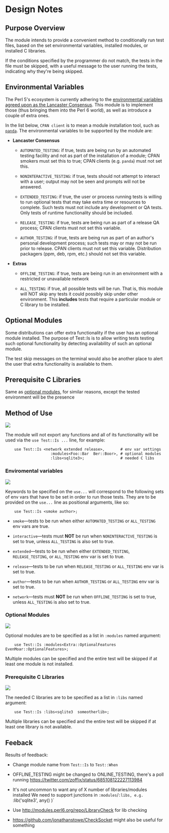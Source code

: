 # Design Notes

## Purpose Overview

The module intends to provide a convenient method to conditionally run test
files, based on the set environmental variables, installed modules, or
installed C libraries.

If the conditions specified by the programmer do not match, the
tests in the file must be skipped, with a useful message to the user running
the tests, indicating why they're being skipped.

## Environmental Variables

The Perl 5's ecosystem is currently adhering to the
[environmental variables agreed upon as the Lancaster Consensus](https://github.com/Perl-Toolchain-Gang/toolchain-site/blob/master/lancaster-consensus.md#environment-variables-for-testing-contexts). This module is to implement
those (thus bringing them into the Perl 6 world), as well as introduce
a couple of extra ones.

In the list below, `CPAN client` is to mean a module installation tool,
such as [`panda`](https://github.com/tadzik/panda/). The environmental variables
to be supported by the module are:

* **Lancaster Consensus**

    * `AUTOMATED_TESTING`: if true, tests are being run by an automated testing facility and not as part of the installation of a module; CPAN smokers must set this to true; CPAN clients (e.g. `panda`) must not set this.

    * `NONINTERACTIVE_TESTING`: if true, tests should not attempt to interact with a user; output may not be seen and prompts will not be answered.

    * `EXTENDED_TESTING`: if true, the user or process running tests is willing to run optional tests that may take extra time or resources to complete. Such tests must not include any development or QA tests. Only tests of runtime functionality should be included.

    * `RELEASE_TESTING`: if true, tests are being run as part of a release QA process; CPAN clients must not set this variable.

    * `AUTHOR_TESTING`: if true, tests are being run as part of an author's personal development process; such tests may or may not be run prior to release. CPAN clients must not set this variable. Distribution packagers (ppm, deb, rpm, etc.) should not set this variable.

* **Extras**

    * `OFFLINE_TESTING`: if true, tests are being run in an environment with a
    restricted or unavailable network

    * `ALL_TESTING`: if true, all possible tests will be run. That is, this
    module will NOT skip any tests it could possibly skip under other
    environment. This **includes** tests that require a particular module
    or C library to be installed.

## Optional Modules

Some distributions can offer extra functionality if the user has an optional
module installed. The purpose of Test::Is is to allow writing tests testing
such optional functionality by detecting availability of such an optional
module.

The test skip messages on the terminal would also be another place to alert
the user that extra functionality is available to them.

## Prerequisite C Libraries

Same as [optional modules](#optional-modules), for similar reasons, except
the tested environment will be the presence

## Method of Use

![][spec-none]

The module will not export any functions and all of its functionality
will be used via the `use Test::Is ...` line, for example:

```perl6
    use Test::Is <network extended release>,       # env var settings
                    :modules<Foo::Bar  Ber::Boor>, # optional modules
                    :libs<sqlite3>;                # needed C libs
```

### Enviromental variables

![][spec-none]

Keywords to be specified on the `use...` will correspond to the following
sets of env vars that have to be set in order to run those tests. They
are to be provided on the `use...` line as positional arguments, like so:

```perl6
    use Test::Is <smoke author>;
```

* `smoke`—tests to be run when either `AUTOMATED_TESTING` or
    `ALL_TESTING` env vars are true.

* `interactive`—tests must **NOT** be run when `NONINTERACTIVE_TESTING`
    is set to true, unless `ALL_TESTING` is also set to true.

* `extended`—tests to be run when either `EXTENDED_TESTING`,
    `RELEASE_TESTING`, or `ALL_TESTING` env var is set to true.

* `release`—tests to be run when `RELEASE_TESTING` or `ALL_TESTING` env var
    is set to true.

* `author`—tests to be run when `AUTHOR_TESTING` or `ALL_TESTING` env var is
    set to true.

* `network`—tests must **NOT** be run when `OFFLINE_TESTING` is set to true,
    unless `ALL_TESTING` is also set to true.

### Optional Modules

![][spec-none]

Optional modules are to be specified as a list in `:modules` named argument:

```perl6
    use Test::Is :modules<Extra::OptionalFeatures EvenMoar::OptionalFeatures>;
```

Multiple modules can be specified and the entire test will be skipped if at
least one module is not installed.

### Prerequisite C Libraries

![][spec-none]

The needed C libraries are to be specified as a list in `:libs` named argument:

```perl6
    use Test::Is :libs<sqlite3  someotherlib>;
```

Multiple libraries can be specified and the entire test will be skipped if at
least one library is not available.

[spec-none]: _chromatin/spec-none.png
[spec-partial]: _chromatin/spec-partial.png
[spec-full]: _chromatin/spec-full.png


## Feeback

Results of feedback:

* Change module name from `Test::Is` to `Test::When`
* OFFLINE_TESTING might be changed to ONLINE_TESTING, there's a poll running
    https://twitter.com/zoffix/status/685108122227113984
* It's not uncommon to want any of X number of libraries/modules installed
    We need to support junctions in `:modules`/`:libs, e.g.
    `:lib('sqlite3', any(<foo bar ber>) )`

* Use http://modules.perl6.org/repo/LibraryCheck for lib checking
* https://github.com/jonathanstowe/CheckSocket might also be useful for
something